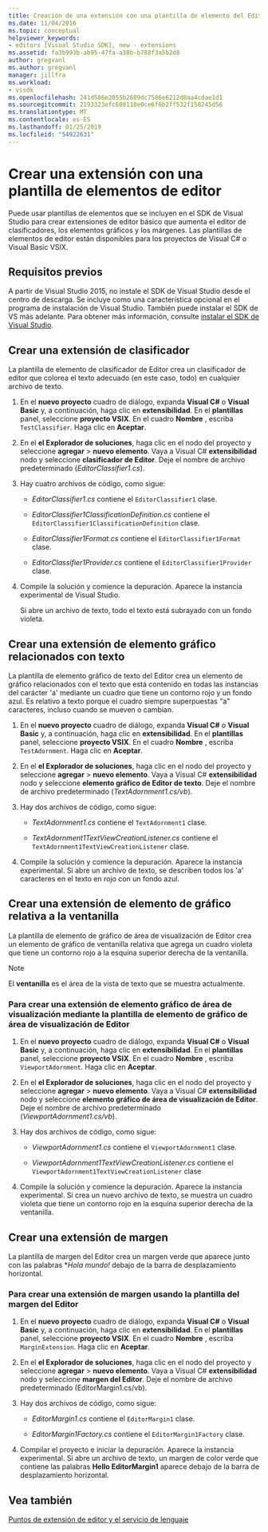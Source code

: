 ```yaml
---
title: Creación de una extensión con una plantilla de elemento del Editor | Microsoft Docs
ms.date: 11/04/2016
ms.topic: conceptual
helpviewer_keywords:
- editors [Visual Studio SDK], new - extensions
ms.assetid: fa3b993b-ab95-47fa-a38b-b788f3a5b2d8
author: gregvanl
ms.author: gregvanl
manager: jillfra
ms.workload:
- vssdk
ms.openlocfilehash: 241d586e2055b2689dc7586e6212d8aa4cdae1d1
ms.sourcegitcommit: 2193323efc608118e0ce6f6b2ff532f158245d56
ms.translationtype: MT
ms.contentlocale: es-ES
ms.lasthandoff: 01/25/2019
ms.locfileid: "54922631"
---
```

# <a name="create-an-extension-with-an-editor-item-template"></a>Crear una extensión con una plantilla de elementos de editor
Puede usar plantillas de elementos que se incluyen en el SDK de Visual Studio para crear extensiones de editor básico que aumenta el editor de clasificadores, los elementos gráficos y los márgenes. Las plantillas de elementos de editor están disponibles para los proyectos de Visual C# o Visual Basic VSIX.  
  
## <a name="prerequisites"></a>Requisitos previos  
 A partir de Visual Studio 2015, no instale el SDK de Visual Studio desde el centro de descarga. Se incluye como una característica opcional en el programa de instalación de Visual Studio. También puede instalar el SDK de VS más adelante. Para obtener más información, consulte [instalar el SDK de Visual Studio](../extensibility/installing-the-visual-studio-sdk.md).  
  
## <a name="create-a-classifier-extension"></a>Crear una extensión de clasificador  
 La plantilla de elemento de clasificador de Editor crea un clasificador de editor que colorea el texto adecuado (en este caso, todo) en cualquier archivo de texto.  
  
1.  En el **nuevo proyecto** cuadro de diálogo, expanda **Visual C#** o **Visual Basic** y, a continuación, haga clic en **extensibilidad**. En el **plantillas** panel, seleccione **proyecto VSIX**. En el cuadro **Nombre** , escriba `TestClassifier`. Haga clic en **Aceptar**.  
  
2.  En el **el Explorador de soluciones**, haga clic en el nodo del proyecto y seleccione **agregar** > **nuevo elemento**. Vaya a Visual C# **extensibilidad** nodo y seleccione **clasificador de Editor**. Deje el nombre de archivo predeterminado (*EditorClassifier1.cs*).  
  
3.  Hay cuatro archivos de código, como sigue:  
  
    -   *EditorClassifier1.cs* contiene el `EditorClassifier1` clase.  
  
    -   *EditorClassifier1ClassificationDefinition.cs* contiene el `EditorClassifier1ClassificationDefinition` clase.  
  
    -   *EditorClassifier1Format.cs* contiene el `EditorClassifier1Format` clase.  
  
    -   *EditorClassifier1Provider.cs* contiene el `EditorClassifier1Provider` clase.  
  
4.  Compile la solución y comience la depuración. Aparece la instancia experimental de Visual Studio.  
  
     Si abre un archivo de texto, todo el texto está subrayado con un fondo violeta.  
  
## <a name="create-a-text-relative-adornment-extension"></a>Crear una extensión de elemento gráfico relacionados con texto  
 La plantilla de elemento gráfico de texto del Editor crea un elemento de gráfico relacionados con el texto que está contenido en todas las instancias del carácter 'a' mediante un cuadro que tiene un contorno rojo y un fondo azul. Es relativo a texto porque el cuadro siempre superpuestas "a" caracteres, incluso cuando se mueven o cambian.  
  
1.  En el **nuevo proyecto** cuadro de diálogo, expanda **Visual C#** o **Visual Basic** y, a continuación, haga clic en **extensibilidad**. En el **plantillas** panel, seleccione **proyecto VSIX**. En el cuadro **Nombre** , escriba `TestAdornment`. Haga clic en **Aceptar**.  
  
2.  En el **el Explorador de soluciones**, haga clic en el nodo del proyecto y seleccione **agregar** > **nuevo elemento**. Vaya a Visual C# **extensibilidad** nodo y seleccione **elemento gráfico de Editor de texto**. Deje el nombre de archivo predeterminado (*TextAdornment1.cs/vb*).  
  
3.  Hay dos archivos de código, como sigue:  
  
    -   *TextAdornment1.cs* contiene el `TextAdornment1` clase.  
  
    -   *TextAdornment1TextViewCreationListener.cs* contiene el `TextAdornment1TextViewCreationListener` clase.  
  
4.  Compile la solución y comience la depuración. Aparece la instancia experimental. Si abre un archivo de texto, se describen todos los 'a' caracteres en el texto en rojo con un fondo azul.  
  
## <a name="create-a-viewport-relative-adornment-extension"></a>Crear una extensión de elemento de gráfico relativa a la ventanilla  
 La plantilla de elemento de gráfico de área de visualización de Editor crea un elemento de gráfico de ventanilla relativa que agrega un cuadro violeta que tiene un contorno rojo a la esquina superior derecha de la ventanilla.  
  
> [!NOTE]
>  El **ventanilla** es el área de la vista de texto que se muestra actualmente.  
  
### <a name="to-create-a-viewport-adornment-extension-by-using-the-editor-viewport-adornment-template"></a>Para crear una extensión de elemento gráfico de área de visualización mediante la plantilla de elemento de gráfico de área de visualización de Editor  
  
1.  En el **nuevo proyecto** cuadro de diálogo, expanda **Visual C#** o **Visual Basic** y, a continuación, haga clic en **extensibilidad**. En el **plantillas** panel, seleccione **proyecto VSIX**. En el cuadro **Nombre** , escriba `ViewportAdornment`. Haga clic en **Aceptar**.  
  
2.  En el **el Explorador de soluciones**, haga clic en el nodo del proyecto y seleccione **agregar** > **nuevo elemento**. Vaya a Visual C# **extensibilidad** nodo y seleccione **elemento gráfico de área de visualización de Editor**. Deje el nombre de archivo predeterminado (*ViewportAdornment1.cs/vb*).  
  
3.  Hay dos archivos de código, como sigue:  
  
    -   *ViewportAdornment1.cs* contiene el `ViewportAdornment1` clase.  
  
    -   *ViewportAdornment1TextViewCreationListener.cs* contiene el `ViewportAdornment1TextViewCreationListener` clase  
  
4.  Compile la solución y comience la depuración. Aparece la instancia experimental. Si crea un nuevo archivo de texto, se muestra un cuadro violeta que tiene un contorno rojo en la esquina superior derecha de la ventanilla.  
  
## <a name="create-a-margin-extension"></a>Crear una extensión de margen  
 La plantilla de margen del Editor crea un margen verde que aparece junto con las palabras **Hola mundo!* debajo de la barra de desplazamiento horizontal.  
  
### <a name="to-create-a-margin-extension-by-using-the-editor-margin-template"></a>Para crear una extensión de margen usando la plantilla del margen del Editor  
  
1.  En el **nuevo proyecto** cuadro de diálogo, expanda **Visual C#** o **Visual Basic** y, a continuación, haga clic en **extensibilidad**. En el **plantillas** panel, seleccione **proyecto VSIX**. En el cuadro **Nombre** , escriba `MarginExtension`. Haga clic en **Aceptar**.  
  
2.  En el **el Explorador de soluciones**, haga clic en el nodo del proyecto y seleccione **agregar** > **nuevo elemento**. Vaya a Visual C# **extensibilidad** nodo y seleccione **margen del Editor**. Deje el nombre de archivo predeterminado (EditorMargin1.cs/vb).  
  
3.  Hay dos archivos de código, como sigue:  
  
    -   *EditorMargin1.cs* contiene el `EditorMargin1` clase.  
  
    -   *EditorMargin1Factory.cs* contiene el `EditorMargin1Factory` clase.  
  
4.  Compilar el proyecto e iniciar la depuración. Aparece la instancia experimental. Si abre un archivo de texto, un margen de color verde que contiene las palabras **Hello EditorMargin1** aparece debajo de la barra de desplazamiento horizontal.  
  
## <a name="see-also"></a>Vea también  
 [Puntos de extensión de editor y el servicio de lenguaje](../extensibility/language-service-and-editor-extension-points.md)
